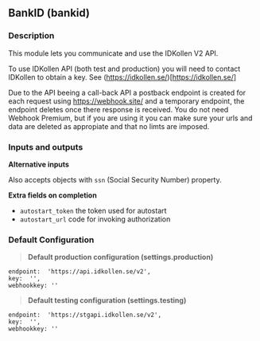 ## BankID (bankid)

### Description
This module lets you communicate and use the IDKollen V2 API.

To use IDKollen API (both test and production) you will need to contact
IDKollen to obtain a key. See (https://idkollen.se/)[https://idkollen.se/]

Due to the API beeing a call-back API a postback endpoint is created
for each request using https://webhook.site/ and a temporary endpoint,
the endpoint deletes once there response is received. You do not need
Webhook Premium, but if you are using it you can make sure your urls
and data are deleted as appropiate and that no limts are imposed.

### Inputs and outputs

**Alternative inputs**

Also accepts objects with `ssn` (Social Security Number) property.

**Extra fields on completion**
* `autostart_token` the token used for autostart
* `autostart_url` code for invoking authorization

### Default Configuration
>**Default production configuration (settings.production)**
```
endpoint:  'https://api.idkollen.se/v2',
key:  '',
webhookkey: ''
```
>**Default testing configuration (settings.testing)**
```
endpoint:  'https://stgapi.idkollen.se/v2',
key:  '',
webhookkey: ''
```